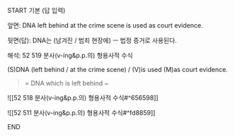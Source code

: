 START
기본 (답 입력)

앞면:
DNA left behind at the crime scene is used as court evidence.


뒷면(답):
DNA는 (남겨진 / 범죄 현장에) ㅡ 법정 증거로 사용된다.


해석:
52 519 분사(v-ing&p.p.의) 형용사적 수식

(S)DNA (left behind / at the crime scene) / (V)is used (M)as court evidence.

> = DNA which is left behind ~

![[52 518 분사(v-ing&p.p.의) 형용사적 수식#^656598]]

![[52 511 분사(v-ing&p.p.의) 형용사적 수식#^fd8859]]
<!--ID: 1694985577540-->
END